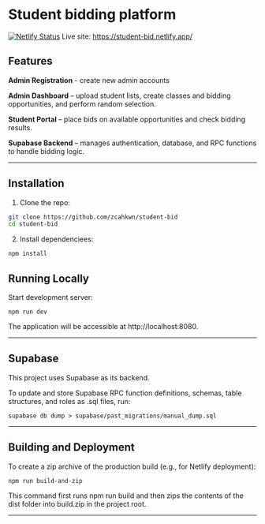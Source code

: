 # Student bidding platform
[![Netlify Status](https://api.netlify.com/api/v1/badges/68f46a21-7e83-4e7a-a158-e4d3fddb4893/deploy-status)](https://app.netlify.com/projects/student-bid/deploys)
Live site: https://student-bid.netlify.app/

## Features
**Admin Registration** - create new admin accounts

**Admin Dashboard** – upload student lists, create classes and bidding opportunities, and perform random selection.

**Student Portal** – place bids on available opportunities and check bidding results.

**Supabase Backend** – manages authentication, database, and RPC functions to handle bidding logic.

--- 

## Installation

1. Clone the repo:
```bash
git clone https://github.com/zcahkwn/student-bid
cd student-bid
```
2. Install dependenciees:
```bash
npm install
```

## Running Locally

Start development server:
```
npm run dev
```
The application will be accessible at http://localhost:8080.

---
## Supabase 
This project uses Supabase as its backend.

To update and store Supabase RPC function definitions, schemas, table structures, and roles as .sql files, run:
```
supabase db dump > supabase/past_migrations/manual_dump.sql
```
---
## Building and Deployment

To create a zip archive of the production build (e.g., for Netlify deployment):
```
npm run build-and-zip
```
This command first runs npm run build and then zips the contents of the dist folder into build.zip in the project root.

--- 
